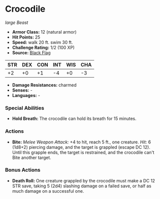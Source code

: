 # Crocodile

*large* *Beast*

- **Armor Class:** 12 (natural armor)
- **Hit Points:** 25 
- **Speed:** walk 20 ft. swim 30 ft.
- **Challenge Rating:** 1/2 (100 XP)
- **Source:** [Black Flag](https://koboldpress.com/kpstore/product/tovrpg-pg-mv/)

| STR | DEX | CON | INT | WIS | CHA |
| --- | --- | --- | --- | --- | --- |
| +2 | +0 | +1 | -4 | +0 | -3 |

- **Damage Resistances:** charmed
- **Senses:** -
- **Languages:** -

### Special Abilities

- **Hold Breath:** The crocodile can hold its breath for 15 minutes.

### Actions

- **Bite:** _Melee Weapon Attack:_ +4 to hit, reach 5 ft., one creature. _Hit:_ 6 (1d8+2) piercing damage, and the target is grappled (escape DC 12). Until this grapple ends, the target is restrained, and the crocodile can't Bite another target.

### Bonus Actions

- **Death Roll:** One creature grappled by the crocodile must make a DC 12 STR save, taking 5 (2d4) slashing damage on a failed save, or half as much damage on a successful one.
